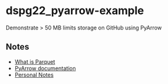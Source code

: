 # dspg22_pyarrow-example
Demonstrate > 50 MB limits storage on GitHub using PyArrow

Notes
---
- [What is Parquet](https://databricks.com/glossary/what-is-parquet)
- [PyArrow documentation](https://arrow.apache.org/docs/python/install.html)
- [Personal Notes](https://www.overleaf.com/read/zqkmnghsffpc)

